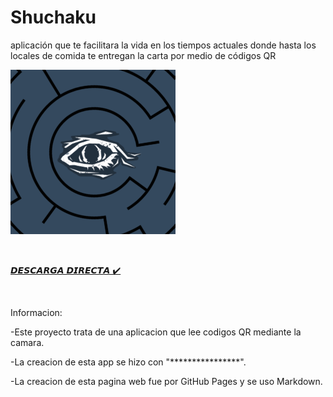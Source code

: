 # Shuchaku

aplicación que te facilitara la vida en los tiempos actuales donde hasta los locales de comida te entregan la carta por medio de códigos QR

![Image](https://github.com/Billyflin/Shuchaku/blob/master/imagen_2021-12-16_114613.png)
<p>&nbsp;</p>

[𝘿𝙀𝙎𝘾𝘼𝙍𝙂𝘼 𝘿𝙄𝙍𝙀𝘾𝙏𝘼 ✔️](***********************)

<p>&nbsp;</p>
Informacion: 

-Este proyecto trata de una aplicacion que lee codigos QR mediante la camara.

-La creacion de esta app se hizo con "****************".

-La creacion de esta pagina web fue por GitHub Pages y se uso Markdown.
<p>&nbsp;</p>
